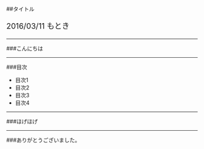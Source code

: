 ##タイトル

<p style="font-size: 20px;">
  2016/03/11 もとき
</p>

---

###こんにちは

---

###目次
- 目次1
- 目次2
- 目次3
- 目次4


---

###ほげほげ

---

###ありがとうございました。

